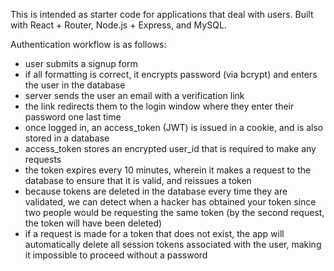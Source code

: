 This is intended as starter code for applications that deal with users. Built with React + Router, Node.js + Express, and MySQL.

Authentication workflow is as follows:
- user submits a signup form
- if all formatting is correct, it encrypts password (via bcrypt) and enters the user in the database
- server sends the user an email with a verification link
- the link redirects them to the login window where they enter their password one last time
- once logged in, an access_token (JWT) is issued in a cookie, and is also stored in a database 
- access_token stores an encrypted user_id that is required to make any requests
- the token expires every 10 minutes, wherein it makes a request to the database to ensure that it is valid, and reissues a token
- because tokens are deleted in the database every time they are validated, we can detect when a hacker has obtained your token since two people would be requesting the same token (by the second request, the token will have been deleted)
- if a request is made for a token that does not exist, the app will automatically delete all session tokens associated with the user, making it impossible to proceed without a password
